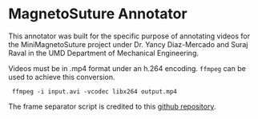 # MagnetoSuture Annotator
This annotator was built for the specific purpose of annotating videos for the MiniMagnetoSuture project under Dr. Yancy Diaz-Mercado and Suraj Raval in the UMD Department of Mechanical Engineering. 

Videos must be in .mp4 format under an h.264 encoding. `ffmpeg` can be used to achieve this conversion.
```
 ffmpeg -i input.avi -vcodec libx264 output.mp4
 ```

The frame separator script is credited to this [github repository](https://github.com/bertyhell/video-to-frames).